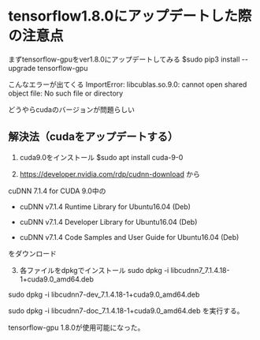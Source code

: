 # tensorflow1.8.0にアップデートした際の注意点

まずtensorflow-gpuをver1.8.0にアップデートしてみる
$sudo pip3 install --upgrade tensorflow-gpu

こんなエラーが出てくる
ImportError: libcublas.so.9.0: cannot open shared object file: No such file or directory

どうやらcudaのバージョンが問題らしい

## 解決法（cudaをアップデートする）

1. cuda9.0をインストール
$sudo apt install cuda-9-0

2. https://developer.nvidia.com/rdp/cudnn-download から

cuDNN 7.1.4 for CUDA 9.0中の

- cuDNN v7.1.4 Runtime Library for Ubuntu16.04 (Deb)

- cuDNN v7.1.4 Developer Library for Ubuntu16.04 (Deb)

- cuDNN v7.1.4 Code Samples and User Guide for Ubuntu16.04 (Deb)

をダウンロード

3. 各ファイルをdpkgでインストール
sudo dpkg -i libcudnn7_7.1.4.18-1+cuda9.0_amd64.deb

sudo dpkg -i libcudnn7-dev_7.1.4.18-1+cuda9.0_amd64.deb

sudo dpkg -i libcudnn7-doc_7.1.4.18-1+cuda9.0_amd64.deb
を実行する。

tensorflow-gpu 1.8.0が使用可能になった。



